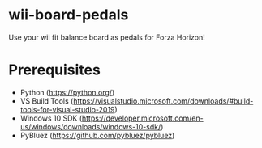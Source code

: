 # wii-board-pedals
Use your wii fit balance board as pedals for Forza Horizon!

# Prerequisites
- Python (https://python.org/)
- VS Build Tools (https://visualstudio.microsoft.com/downloads/#build-tools-for-visual-studio-2019)
- Windows 10 SDK (https://developer.microsoft.com/en-us/windows/downloads/windows-10-sdk/)
- PyBluez (https://github.com/pybluez/pybluez)
